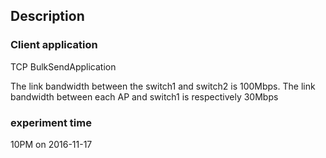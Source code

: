## Description

### Client application
TCP BulkSendApplication


The link bandwidth between the switch1 and switch2 is 100Mbps.
The link bandwidth between each AP and switch1 is respectively 30Mbps


### experiment time
10PM on 2016-11-17
